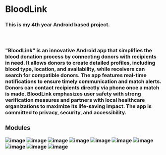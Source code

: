 # BloodLink

<h3>This is my 4th year Android based project.<h3><br/><br/>
<b>"BloodLink" is an innovative Android app that simplifies the blood donation process by connecting donors with recipients in need. It allows donors to create detailed profiles, including blood type, location, and availability, while receivers can search for compatible donors. The app features real-time notifications to ensure timely communication and match alerts. Donors can contact recipients directly via phone once a match is made. BloodLink emphasizes user safety with strong verification measures and partners with local healthcare organizations to maximize its life-saving impact. The app is committed to privacy, security, and accessibility.<b>

<h3>Modules</h3>

![image](https://github.com/user-attachments/assets/edf16b80-1a5a-4405-819e-86353b6aab6c)
![image](https://github.com/user-attachments/assets/d1112a00-a82b-484f-bf4b-61f217112e3a)
![image](https://github.com/user-attachments/assets/56e659e2-5522-4cc3-a9e0-c88799a25577)
![image](https://github.com/user-attachments/assets/37271f74-9c36-4543-9287-9571b5d3f988)
![image](https://github.com/user-attachments/assets/48fd78fb-c142-4112-acc3-15af08720e6b)
![image](https://github.com/user-attachments/assets/5e6dd385-26fc-4f85-955e-60bd95f24d9e)
![image](https://github.com/user-attachments/assets/43c6738d-17f8-4aa5-9251-2c12bf527cc2)
![image](https://github.com/user-attachments/assets/dd846560-123c-49d5-a888-bf9ee4e18d3c)
![image](https://github.com/user-attachments/assets/f0fa87e8-52c6-4847-ac18-78dc2a473568)
![image](https://github.com/user-attachments/assets/7749ae03-f86a-4639-a3a0-5d3c00750deb)

